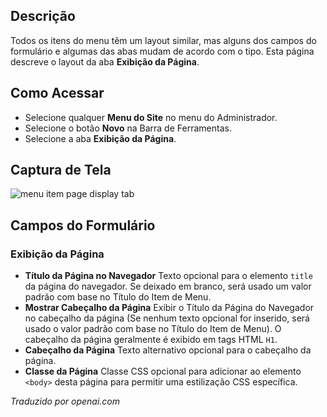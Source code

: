 <!-- Filename: Help6.x:Menu_Item_Page_Display / Display title: Exibição de Página do Item de Menu -->

## Descrição

Todos os itens do menu têm um layout similar, mas alguns dos campos do formulário e algumas das abas mudam de acordo com o tipo. Esta página descreve o layout da aba **Exibição da Página**.  

## Como Acessar

* Selecione qualquer **Menu do Site** no menu do Administrador.
* Selecione o botão **Novo** na Barra de Ferramentas.
* Selecione a aba **Exibição da Página**.

## Captura de Tela

![menu item page display tab](../../../pt/images/menu-items-common/menu-item-page-display.png)

## Campos do Formulário

### Exibição da Página

- **Título da Página no Navegador** Texto opcional para o elemento `title` da página do navegador.
  Se deixado em branco, será usado um valor padrão com base no Título do Item de Menu.
- **Mostrar Cabeçalho da Página** Exibir o Título da Página do Navegador no cabeçalho
  da página (Se nenhum texto opcional for inserido, será usado o valor padrão com
  base no Título do Item de Menu). O cabeçalho da página geralmente é exibido em tags HTML `H1`.
- **Cabeçalho da Página** Texto alternativo opcional para o cabeçalho da página.
- **Classe da Página** Classe CSS opcional para adicionar ao elemento `<body>` desta página
  para permitir uma estilização CSS específica.

*Traduzido por openai.com*

